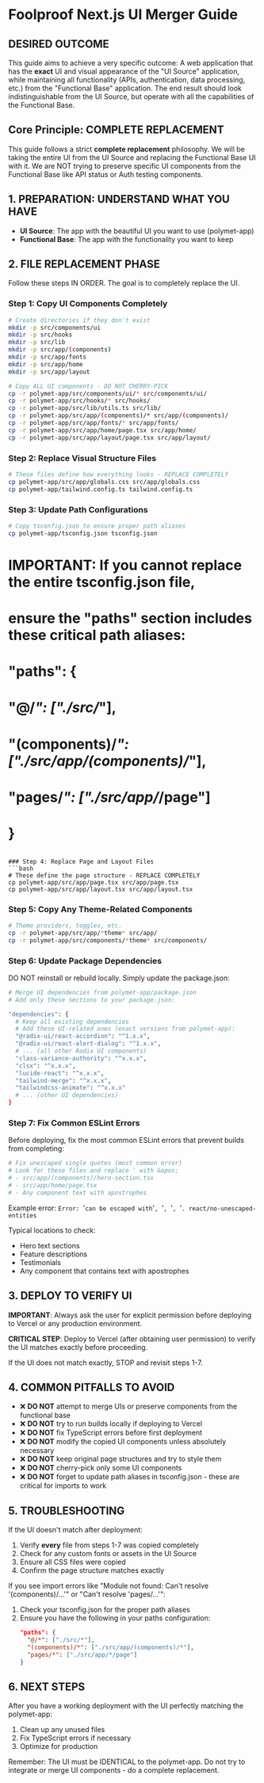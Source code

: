 # Foolproof Next.js UI Merger Guide

## DESIRED OUTCOME

This guide aims to achieve a very specific outcome: A web application that has the **exact** UI and visual appearance of the "UI Source" application, while maintaining all functionality (APIs, authentication, data processing, etc.) from the "Functional Base" application. The end result should look indistinguishable from the UI Source, but operate with all the capabilities of the Functional Base.

## Core Principle: COMPLETE REPLACEMENT

This guide follows a strict **complete replacement** philosophy. We will be taking the entire UI from the UI Source and replacing the Functional Base UI with it. We are NOT trying to preserve specific UI components from the Functional Base like API status or Auth testing components.

## 1. PREPARATION: UNDERSTAND WHAT YOU HAVE

- **UI Source**: The app with the beautiful UI you want to use (polymet-app)
- **Functional Base**: The app with the functionality you want to keep

## 2. FILE REPLACEMENT PHASE

Follow these steps IN ORDER. The goal is to completely replace the UI.

### Step 1: Copy UI Components Completely
```bash
# Create directories if they don't exist
mkdir -p src/components/ui
mkdir -p src/hooks
mkdir -p src/lib
mkdir -p src/app/(components)
mkdir -p src/app/fonts
mkdir -p src/app/home
mkdir -p src/app/layout

# Copy ALL UI components - DO NOT CHERRY-PICK
cp -r polymet-app/src/components/ui/* src/components/ui/
cp -r polymet-app/src/hooks/* src/hooks/
cp -r polymet-app/src/lib/utils.ts src/lib/
cp -r polymet-app/src/app/(components)/* src/app/(components)/
cp -r polymet-app/src/app/fonts/* src/app/fonts/ 
cp -r polymet-app/src/app/home/page.tsx src/app/home/
cp -r polymet-app/src/app/layout/page.tsx src/app/layout/
```

### Step 2: Replace Visual Structure Files 
```bash
# These files define how everything looks - REPLACE COMPLETELY
cp polymet-app/src/app/globals.css src/app/globals.css
cp polymet-app/tailwind.config.ts tailwind.config.ts
```

### Step 3: Update Path Configurations
```bash
# Copy tsconfig.json to ensure proper path aliases
cp polymet-app/tsconfig.json tsconfig.json
```

# IMPORTANT: If you cannot replace the entire tsconfig.json file,
# ensure the "paths" section includes these critical path aliases:
# 
# "paths": {
#   "@/*": ["./src/*"],
#   "(components)/*": ["./src/app/(components)/*"],
#   "pages/*": ["./src/app/*/page"]
# }
```

### Step 4: Replace Page and Layout Files
```bash
# These define the page structure - REPLACE COMPLETELY
cp polymet-app/src/app/page.tsx src/app/page.tsx 
cp polymet-app/src/app/layout.tsx src/app/layout.tsx
```

### Step 5: Copy Any Theme-Related Components
```bash
# Theme providers, toggles, etc.
cp -r polymet-app/src/app/*theme* src/app/
cp -r polymet-app/src/components/*theme* src/components/
```

### Step 6: Update Package Dependencies
DO NOT reinstall or rebuild locally. Simply update the package.json:

```bash
# Merge UI dependencies from polymet-app/package.json
# Add only these sections to your package.json:

"dependencies": {
  # Keep all existing dependencies
  # Add these UI-related ones (exact versions from polymet-app):
  "@radix-ui/react-accordion": "^1.x.x",
  "@radix-ui/react-alert-dialog": "^1.x.x",
  # ... (all other Radix UI components)
  "class-variance-authority": "^x.x.x",
  "clsx": "^x.x.x",
  "lucide-react": "^x.x.x",
  "tailwind-merge": "^x.x.x",
  "tailwindcss-animate": "^x.x.x"
  # ... (other UI dependencies)
}
```

### Step 7: Fix Common ESLint Errors

Before deploying, fix the most common ESLint errors that prevent builds from completing:

```bash
# Fix unescaped single quotes (most common error)
# Look for these files and replace ' with &apos;
# - src/app/(components)/hero-section.tsx
# - src/app/home/page.tsx
# - Any component text with apostrophes
```

Example error: `Error: `'` can be escaped with `&apos;`, `&lsquo;`, `&#39;`, `&rsquo;`. react/no-unescaped-entities`

Typical locations to check:
- Hero text sections
- Feature descriptions
- Testimonials
- Any component that contains text with apostrophes

## 3. DEPLOY TO VERIFY UI

**IMPORTANT**: Always ask the user for explicit permission before deploying to Vercel or any production environment.

**CRITICAL STEP**: Deploy to Vercel (after obtaining user permission) to verify the UI matches exactly before proceeding.

If the UI does not match exactly, STOP and revisit steps 1-7.

## 4. COMMON PITFALLS TO AVOID

- ❌ **DO NOT** attempt to merge UIs or preserve components from the functional base
- ❌ **DO NOT** try to run builds locally if deploying to Vercel
- ❌ **DO NOT** fix TypeScript errors before first deployment
- ❌ **DO NOT** modify the copied UI components unless absolutely necessary
- ❌ **DO NOT** keep original page structures and try to style them
- ❌ **DO NOT** cherry-pick only some UI components
- ❌ **DO NOT** forget to update path aliases in tsconfig.json - these are critical for imports to work

## 5. TROUBLESHOOTING

If the UI doesn't match after deployment:
1. Verify **every** file from steps 1-7 was copied completely
2. Check for any custom fonts or assets in the UI Source
3. Ensure all CSS files were copied
4. Confirm the page structure matches exactly

If you see import errors like "Module not found: Can't resolve '(components)/...'" or "Can't resolve 'pages/...'":
1. Check your tsconfig.json for the proper path aliases
2. Ensure you have the following in your paths configuration:
   ```json
   "paths": {
     "@/*": ["./src/*"],
     "(components)/*": ["./src/app/(components)/*"],
     "pages/*": ["./src/app/*/page"]
   }
   ```

## 6. NEXT STEPS

After you have a working deployment with the UI perfectly matching the polymet-app:
1. Clean up any unused files
2. Fix TypeScript errors if necessary
3. Optimize for production

Remember: The UI must be IDENTICAL to the polymet-app. Do not try to integrate or merge UI components - do a complete replacement. 